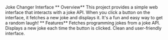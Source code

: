 Joke Changer Interface
**  Overview**
This project provides a simple web interface that interacts with a joke API. When you click a button on the interface, it fetches a new joke and displays it. It's a fun and easy way to get a random laugh!
**  Features**
Fetches programming jokes from a joke API.
Displays a new joke each time the button is clicked.
Clean and user-friendly interface.
